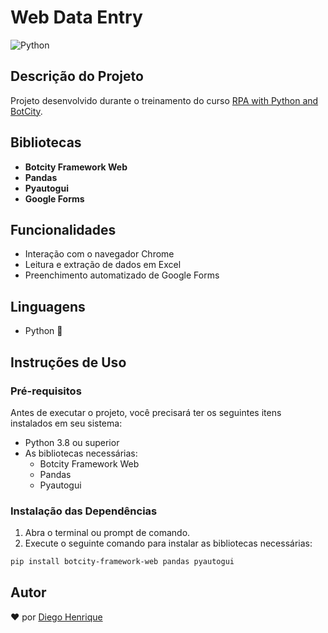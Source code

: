 # Web Data Entry

![Python](https://img.shields.io/badge/python-3.8%2B-blue.svg)

## Descrição do Projeto

Projeto desenvolvido durante o treinamento do curso [RPA with Python and BotCity](https://www.udemy.com/course/rpa-with-python-and-botcity).

## Bibliotecas

- **Botcity Framework Web**
- **Pandas**
- **Pyautogui**
- **Google Forms**

## Funcionalidades

- Interação com o navegador Chrome
- Leitura e extração de dados em Excel
- Preenchimento automatizado de Google Forms

## Linguagens

- Python 🐍

## Instruções de Uso

### Pré-requisitos

Antes de executar o projeto, você precisará ter os seguintes itens instalados em seu sistema:

- Python 3.8 ou superior
- As bibliotecas necessárias:
  - Botcity Framework Web
  - Pandas
  - Pyautogui

### Instalação das Dependências

1. Abra o terminal ou prompt de comando.
2. Execute o seguinte comando para instalar as bibliotecas necessárias:

```bash
pip install botcity-framework-web pandas pyautogui
```

## Autor

❤️ por [Diego Henrique](https://www.linkedin.com/in/diego-henrique-sg)
